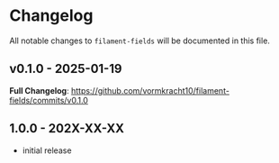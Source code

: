 # Changelog

All notable changes to `filament-fields` will be documented in this file.

## v0.1.0 - 2025-01-19

**Full Changelog**: https://github.com/vormkracht10/filament-fields/commits/v0.1.0

## 1.0.0 - 202X-XX-XX

- initial release
